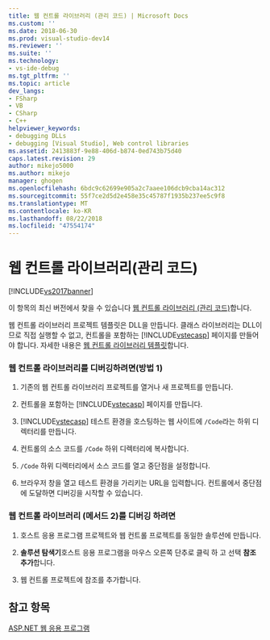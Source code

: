 ```yaml
---
title: 웹 컨트롤 라이브러리 (관리 코드) | Microsoft Docs
ms.custom: ''
ms.date: 2018-06-30
ms.prod: visual-studio-dev14
ms.reviewer: ''
ms.suite: ''
ms.technology:
- vs-ide-debug
ms.tgt_pltfrm: ''
ms.topic: article
dev_langs:
- FSharp
- VB
- CSharp
- C++
helpviewer_keywords:
- debugging DLLs
- debugging [Visual Studio], Web control libraries
ms.assetid: 2413883f-9e88-406d-b874-0ed743b75d40
caps.latest.revision: 29
author: mikejo5000
ms.author: mikejo
manager: ghogen
ms.openlocfilehash: 6bdc9c62699e905a2c7aaee106dcb9cba14ac312
ms.sourcegitcommit: 55f7ce2d5d2e458e35c45787f1935b237ee5c9f8
ms.translationtype: MT
ms.contentlocale: ko-KR
ms.lasthandoff: 08/22/2018
ms.locfileid: "47554174"
---
```

# <a name="web-control-library-managed-code"></a>웹 컨트롤 라이브러리(관리 코드)
[!INCLUDE[vs2017banner](../includes/vs2017banner.md)]

이 항목의 최신 버전에서 찾을 수 있습니다 [웹 컨트롤 라이브러리 (관리 코드)](https://docs.microsoft.com/visualstudio/debugger/web-control-library-managed-code)합니다.  
  
웹 컨트롤 라이브러리 프로젝트 템플릿은 DLL을 만듭니다. 클래스 라이브러리는 DLL이므로 직접 실행할 수 없고, 컨트롤을 포함하는 [!INCLUDE[vstecasp](../includes/vstecasp-md.md)] 페이지를 만들어야 합니다. 자세한 내용은 [웹 컨트롤 라이브러리 템플릿](http://msdn.microsoft.com/en-us/00666b07-71d2-4ace-a13c-cc130a3ce372)합니다.  
  
### <a name="to-debug-a-web-control-library-method-1"></a>웹 컨트롤 라이브러리를 디버깅하려면(방법 1)  
  
1.  기존의 웹 컨트롤 라이브러리 프로젝트를 열거나 새 프로젝트를 만듭니다.  
  
2.  컨트롤을 포함하는 [!INCLUDE[vstecasp](../includes/vstecasp-md.md)] 페이지를 만듭니다.  
  
3.  [!INCLUDE[vstecasp](../includes/vstecasp-md.md)] 테스트 환경을 호스팅하는 웹 사이트에 `/Code`라는 하위 디렉터리를 만듭니다.  
  
4.  컨트롤의 소스 코드를 `/Code` 하위 디렉터리에 복사합니다.  
  
5.  `/Code` 하위 디렉터리에서 소스 코드를 열고 중단점을 설정합니다.  
  
6.  브라우저 창을 열고 테스트 환경을 가리키는 URL을 입력합니다. 컨트롤에서 중단점에 도달하면 디버깅을 시작할 수 있습니다.  
  
### <a name="to-debug-a-web-control-library-method-2"></a>웹 컨트롤 라이브러리 (메서드 2)를 디버깅 하려면  
  
1.  호스트 응용 프로그램 프로젝트와 웹 컨트롤 프로젝트를 동일한 솔루션에 만듭니다.  
  
2.  **솔루션 탐색기**호스트 응용 프로그램을 마우스 오른쪽 단추로 클릭 하 고 선택 **참조 추가**합니다.  
  
3.  웹 컨트롤 프로젝트에 참조를 추가합니다.  
  
## <a name="see-also"></a>참고 항목  
 [ASP.NET 웹 응용 프로그램](../debugger/debugging-preparation-aspnet-web-applications.md)



